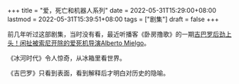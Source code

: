+++
title = "爱，死亡和机器人系列"
date = 2022-05-31T15:29:00+08:00
lastmod = 2022-05-31T15:39:51+08:00
tags = ["剧集"]
draft = false
+++

前几年听过这部剧集，当时没有看，最近听播客《卧房撸歌》的一期[吉巴罗后劲上头！闲扯被索尼开除的爱死机导演Alberto Mielgo](https://www.xiaoyuzhoufm.com/episode/628b7c7657aed8d82297308e)。

《冰河时代》令人惊奇，从冰箱里看世界。

《吉巴罗》只看到表面，看到解释后才明白对历史的隐喻。